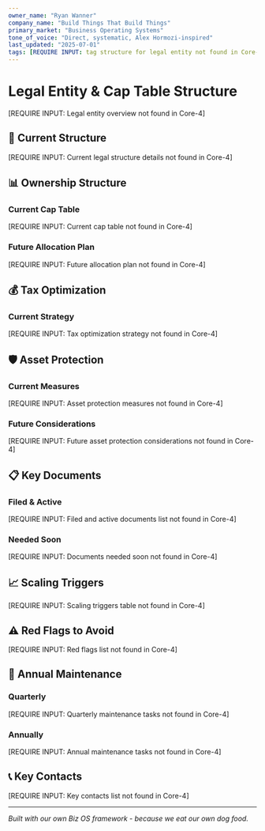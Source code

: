 ```yaml
---
owner_name: "Ryan Wanner"
company_name: "Build Things That Build Things"
primary_market: "Business Operating Systems"
tone_of_voice: "Direct, systematic, Alex Hormozi-inspired"
last_updated: "2025-07-01"
tags: [REQUIRE INPUT: tag structure for legal entity not found in Core-4]
---
```


# Legal Entity & Cap Table Structure

[REQUIRE INPUT: Legal entity overview not found in Core-4]

## 🏢 Current Structure

[REQUIRE INPUT: Current legal structure details not found in Core-4]

## 📊 Ownership Structure

### Current Cap Table

[REQUIRE INPUT: Current cap table not found in Core-4]

### Future Allocation Plan

[REQUIRE INPUT: Future allocation plan not found in Core-4]

## 💰 Tax Optimization

### Current Strategy
[REQUIRE INPUT: Tax optimization strategy not found in Core-4]

## 🛡️ Asset Protection

### Current Measures
[REQUIRE INPUT: Asset protection measures not found in Core-4]

### Future Considerations
[REQUIRE INPUT: Future asset protection considerations not found in Core-4]

## 📋 Key Documents

### Filed & Active
[REQUIRE INPUT: Filed and active documents list not found in Core-4]

### Needed Soon
[REQUIRE INPUT: Documents needed soon not found in Core-4]

## 📈 Scaling Triggers

[REQUIRE INPUT: Scaling triggers table not found in Core-4]

## ⚠️ Red Flags to Avoid

[REQUIRE INPUT: Red flags list not found in Core-4]

## 🔄 Annual Maintenance

### Quarterly
[REQUIRE INPUT: Quarterly maintenance tasks not found in Core-4]

### Annually
[REQUIRE INPUT: Annual maintenance tasks not found in Core-4]

## 📞 Key Contacts

[REQUIRE INPUT: Key contacts list not found in Core-4]

---

*Built with our own Biz OS framework - because we eat our own dog food.*
